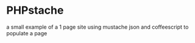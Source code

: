 PHPstache
=========

a small example of a 1 page site using mustache json and coffeescript to populate a page